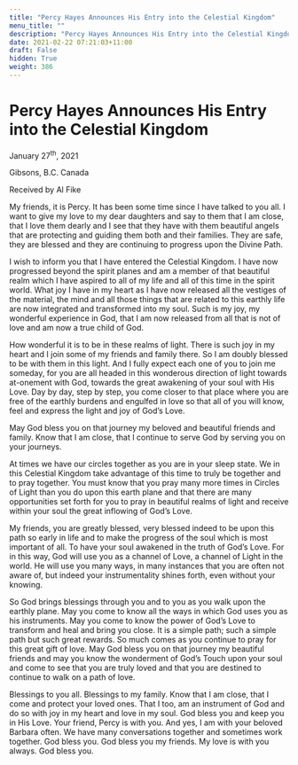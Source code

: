 ```yaml
---
title: "Percy Hayes Announces His Entry into the Celestial Kingdom"
menu_title: ""
description: "Percy Hayes Announces His Entry into the Celestial Kingdom"
date: 2021-02-22 07:21:03+11:00
draft: False
hidden: True
weight: 386
---
```

# Percy Hayes Announces His Entry into the Celestial Kingdom

January 27<sup>th</sup>, 2021

Gibsons, B.C. Canada

Received by Al Fike


My friends, it is Percy. It has been some time since I have talked to you all. I want to give my love to my dear daughters and say to them that I am close, that I love them dearly and I see that they have with them beautiful angels that are protecting and guiding them both and their families. They are safe, they are blessed and they are continuing to progress upon the Divine Path. 

I wish to inform you that I have entered the Celestial Kingdom. I have now progressed beyond the spirit planes and am a member of that beautiful realm which I have aspired to all of my life and all of this time in the spirit world. What joy I have in my heart as I have now released all the vestiges of the material, the mind and all those things that are related to this earthly life are now integrated and transformed into my soul. Such is my joy, my wonderful experience in God, that I am now released from all that is not of love and am now a true child of God.  
 
How wonderful it is to be in these realms of light. There is such joy in my heart and I join some of my friends and family there. So I am doubly blessed to be with them in this light. And I fully expect each one of you to join me someday, for you are all headed in this wonderous direction of light towards at-onement with God, towards the great awakening of your soul with His Love. Day by day, step by step, you come closer to that place where you are free of the earthly burdens and engulfed in love so that all of you will know, feel and express the light and joy of God’s Love. 

May God bless you on that journey my beloved and beautiful friends and family. Know that I am close, that I continue to serve God by serving you on your journeys. 

At times we have our circles together as you are in your sleep state. We in this Celestial Kingdom take advantage of this time to truly be together and to pray together. You must know that you pray many more times in Circles of Light than you do upon this earth plane and that there are many opportunities set forth for you to pray in beautiful realms of light and receive within your soul the great inflowing of God’s Love. 

My friends, you are greatly blessed, very blessed indeed to be upon this path so early in life and to make the progress of the soul which is most important of all. To have your soul awakened in the truth of God’s Love. For in this way, God will use you as a channel of Love, a channel of Light in the world. He will use you many ways, in many instances that you are often not aware of, but indeed your instrumentality shines forth, even without your knowing. 

So God brings blessings through you and to you as you walk upon the earthly plane. May you come to know all the ways in which God uses you as his instruments. May you come to know the power of God’s Love to transform and heal and bring you close. It is a simple path; such a simple path but such great rewards. So much comes as you continue to pray for this great gift of love. May God bless you on that journey my beautiful friends and may you know the wonderment of God’s Touch upon your soul and come to see that you are truly loved and that you are destined to continue to walk on a path of love. 

Blessings to you all. Blessings to my family. Know that I am close, that I come and protect your loved ones. That I too, am an instrument of God and do so with joy in my heart and love in my soul. God bless you and keep you in His Love. Your friend, Percy is with you. And yes, I am with your beloved Barbara often. We have many conversations together and sometimes work together. God bless you. God bless you my friends. My love is with you always. God bless you. 

